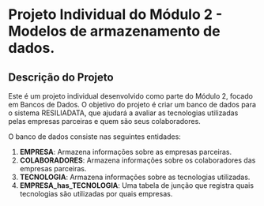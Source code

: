 # Projeto Individual do Módulo 2 - Modelos de armazenamento de dados.

## Descrição do Projeto

Este é um projeto individual desenvolvido como parte do Módulo 2, focado em Bancos de Dados. O objetivo do projeto é criar um banco de dados para o sistema RESILIADATA, que ajudará a avaliar as tecnologias utilizadas pelas empresas parceiras e quem são seus colaboradores.


O banco de dados consiste nas seguintes entidades:

1. **EMPRESA**: Armazena informações sobre as empresas parceiras.
2. **COLABORADORES**: Armazena informações sobre os colaboradores das empresas parceiras.
3. **TECNOLOGIA**: Armazena informações sobre as tecnologias utilizadas.
4. **EMPRESA_has_TECNOLOGIA**: Uma tabela de junção que registra quais tecnologias são utilizadas por quais empresas.
